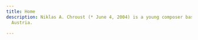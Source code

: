 ```yaml
---
title: Home
description: Niklas A. Chroust (* June 4, 2004) is a young composer based in Vienna,
  Austria.

---
```

